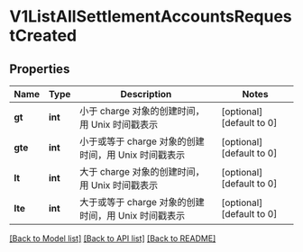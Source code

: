 # V1ListAllSettlementAccountsRequestCreated

## Properties
Name | Type | Description | Notes
------------ | ------------- | ------------- | -------------
**gt** | **int** | 小于 charge 对象的创建时间，用 Unix 时间戳表示 | [optional] [default to 0]
**gte** | **int** | 小于或等于 charge 对象的创建时间，用 Unix 时间戳表示 | [optional] [default to 0]
**lt** | **int** | 大于 charge 对象的创建时间，用 Unix 时间戳表示 | [optional] [default to 0]
**lte** | **int** | 大于或等于 charge 对象的创建时间，用 Unix 时间戳表示 | [optional] [default to 0]

[[Back to Model list]](../README.md#documentation-for-models) [[Back to API list]](../README.md#documentation-for-api-endpoints) [[Back to README]](../README.md)


